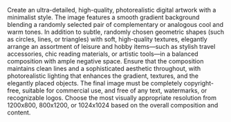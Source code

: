 Create an ultra-detailed, high-quality, photorealistic digital artwork with a minimalist style. The image features a smooth gradient background blending a randomly selected pair of complementary or analogous cool and warm tones. In addition to subtle, randomly chosen geometric shapes (such as circles, lines, or triangles) with soft, high-quality textures, elegantly arrange an assortment of leisure and hobby items—such as stylish travel accessories, chic reading materials, or artistic tools—in a balanced composition with ample negative space. Ensure that the composition maintains clean lines and a sophisticated aesthetic throughout, with photorealistic lighting that enhances the gradient, textures, and the elegantly placed objects. The final image must be completely copyright-free, suitable for commercial use, and free of any text, watermarks, or recognizable logos. Choose the most visually appropriate resolution from 1200x800, 800x1200, or 1024x1024 based on the overall composition and content.